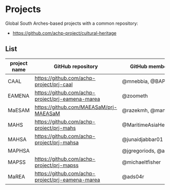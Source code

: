 # Projects

Global South Arches-based projects with a common repository:

* https://github.com/achp-project/cultural-heritage

## List

| project name | GitHub repository                                | GitHub member names            | project url                                       |
|--------------|--------------------------------------------------|--------------------------------|---------------------------------------------------|
| CAAL         | https://github.com/achp-project/prj-caal         | @mnebbia, @BAPAlveyCHIC        | https://uclcaal.org/                              |
| EAMENA       | https://github.com/achp-project/prj-eamena-marea | @zoometh                       | http://eamena.arch.ox.ac.uk/                      |
| MaESAM       | https://github.com/MAEASaM/prj-MAEASaM           | @razekmh, @manojlokare         | https://maeasam.org/                              |
| MAHS         | https://github.com/achp-project/prj-mahs         | @MaritimeAsiaHeritageSurvey    | https://maritimeasiaheritage.cseas.kyoto-u.ac.jp/ |
| MAHSA        | https://github.com/achp-project/prj-mahsa        | @junaidjabbar01                | https://www.mahsa.arch.cam.ac.uk/                 |
| MAPHSA       |                         | @jgregoriods, @atapscott  | https://www.upf.edu/web/maphsa                                                  |
| MAPSS        | https://github.com/achp-project/prj-mapss        | @michaeltfisher                | https://mapss.shh.mpg.de/info/                    |
| MaREA        | https://github.com/achp-project/prj-eamena-marea | @ads04r                        | https://marea.soton.ac.uk/                        |
